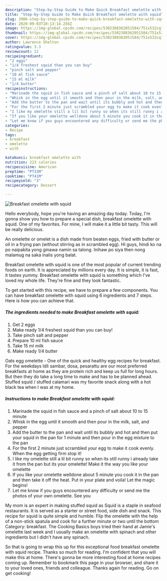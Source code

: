 ```yaml
---
description: "Step-by-Step Guide to Make Quick Breakfast omelette with squid"
title: "Step-by-Step Guide to Make Quick Breakfast omelette with squid"
slug: 3906-step-by-step-guide-to-make-quick-breakfast-omelette-with-squid
date: 2020-09-03T10:13:14.256Z
image: https://img-global.cpcdn.com/recipes/5302388362051584/751x532cq70/breakfast-omelette-with-squid-recipe-main-photo.jpg
thumbnail: https://img-global.cpcdn.com/recipes/5302388362051584/751x532cq70/breakfast-omelette-with-squid-recipe-main-photo.jpg
cover: https://img-global.cpcdn.com/recipes/5302388362051584/751x532cq70/breakfast-omelette-with-squid-recipe-main-photo.jpg
author: Lawrence Shelton
ratingvalue: 3.3
reviewcount: 12
recipeingredient:
- "2 eggs"
- "1/4 freshest squid than you can buy"
- "pinch salt and pepper"
- "10 ml fish sauce"
- "15 ml milk"
- "1/4 butter"
recipeinstructions:
- "Marinade the squid in fish sauce and a pinch of salt about 10 to 15 minute"
- "Whisk in the egg until it smooth and then pour in the milk, salt, and pepper"
- "Add the butter to the pan and wait until its bubbly and hot and then put your squid in the pan for 1 minute and then pour in the egg mixture to the pan"
- "For the first 2 minute just scrambled your egg to make it cook evenly. When the egg getting firm stop it!"
- "I like my omelette still a lil bit runny so when its still runny i already take it from the pan but its your omelette! Make it the way you like your omelette"
- "If you like your omelette welldone about 5 minute you cook it in the pan and then take it off the heat. Put in your plate and voila! Let the magic begins!"
- "Let me know if you guys encountered any difficulty or send me the photos of your own omelette. See you"
categories:
- Recipe
tags:
- breakfast
- omelette
- with

katakunci: breakfast omelette with 
nutrition: 223 calories
recipecuisine: American
preptime: "PT33M"
cooktime: "PT41M"
recipeyield: "3"
recipecategory: Dessert

---
```



![Breakfast omelette with squid](https://img-global.cpcdn.com/recipes/5302388362051584/751x532cq70/breakfast-omelette-with-squid-recipe-main-photo.jpg)

Hello everybody, hope you're having an amazing day today. Today, I'm gonna show you how to prepare a special dish, breakfast omelette with squid. One of my favorites. For mine, I will make it a little bit tasty. This will be really delicious.

An omelette or omelet is a dish made from beaten eggs, fried with butter or oil in a frying pan (without stirring as in scrambled egg). Hi guys, hindi ko na po naipakita yong ginawa namin sa talong. Inihaw po siya then nong malamug na saka inalis yong balat.

Breakfast omelette with squid is one of the most popular of current trending foods on earth. It is appreciated by millions every day. It is simple, it is fast, it tastes yummy. Breakfast omelette with squid is something which I've loved my whole life. They're fine and they look fantastic.


To get started with this recipe, we have to prepare a few components. You can have breakfast omelette with squid using 6 ingredients and 7 steps. Here is how you can achieve that.

<!--inarticleads1-->

##### The ingredients needed to make Breakfast omelette with squid:

1. Get 2 eggs
1. Make ready 1/4 freshest squid than you can buy!
1. Take pinch salt and pepper
1. Prepare 10 ml fish sauce
1. Take 15 ml milk
1. Make ready 1/4 butter


Oats egg omelette - One of the quick and healthy egg recipes for breakfast. For the weekdays Idli sambar, dosa, pesarattu are our most preferred breakfasts at home as they are protein rich and keep us full for long hours. But then they do take a long time to make and has to be planned ahead. Stuffed squid / stuffed calamari was my favorite snack along with a hot black tea when I was at my home. 

<!--inarticleads2-->

##### Instructions to make Breakfast omelette with squid:

1. Marinade the squid in fish sauce and a pinch of salt about 10 to 15 minute
1. Whisk in the egg until it smooth and then pour in the milk, salt, and pepper
1. Add the butter to the pan and wait until its bubbly and hot and then put your squid in the pan for 1 minute and then pour in the egg mixture to the pan
1. For the first 2 minute just scrambled your egg to make it cook evenly. When the egg getting firm stop it!
1. I like my omelette still a lil bit runny so when its still runny i already take it from the pan but its your omelette! Make it the way you like your omelette
1. If you like your omelette welldone about 5 minute you cook it in the pan and then take it off the heat. Put in your plate and voila! Let the magic begins!
1. Let me know if you guys encountered any difficulty or send me the photos of your own omelette. See you


My mom is an expert in making stuffed squid as Squid is a staple in seafood restaurants. It is served as a starter or street food, side dish and snack. This recipe for squid is quite simple and humble. Flip the omelette with the help of a non-stick spatula and cook for a further minute or two until the bottom Category: breakfast. The Cooking Basics boys tried their hand at Jamie&#39;s omelette last week and I usually make an omelette with spinach and other ingredients but I didn&#39;t have any spinach. 

So that is going to wrap this up for this exceptional food breakfast omelette with squid recipe. Thanks so much for reading. I'm confident that you will make this at home. There's gonna be more interesting food at home recipes coming up. Remember to bookmark this page in your browser, and share it to your loved ones, friends and colleague. Thanks again for reading. Go on get cooking!

